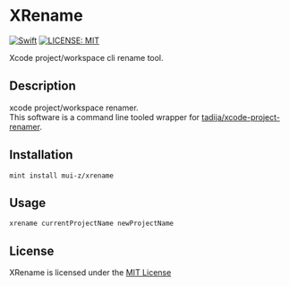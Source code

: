 # XRename

[![Swift](https://img.shields.io/badge/Swift-FA7343?style=flat-square)](https://github.com/apple/swift)
[![LICENSE: MIT](https://img.shields.io/badge/LICENSE-MIT-green.svg?style=flat-square)](https://github.com/mui-z/lace/blob/main/LICENSE)


Xcode project/workspace cli rename tool.

## Description

xcode project/workspace renamer.  
This software is a command line tooled wrapper for [tadija/xcode-project-renamer](https://github.com/appculture/xcode-project-renamer). 

## Installation

`mint install mui-z/xrename`

## Usage

`xrename currentProjectName newProjectName`

## License

XRename is licensed under the [MIT License](LICENSE)
